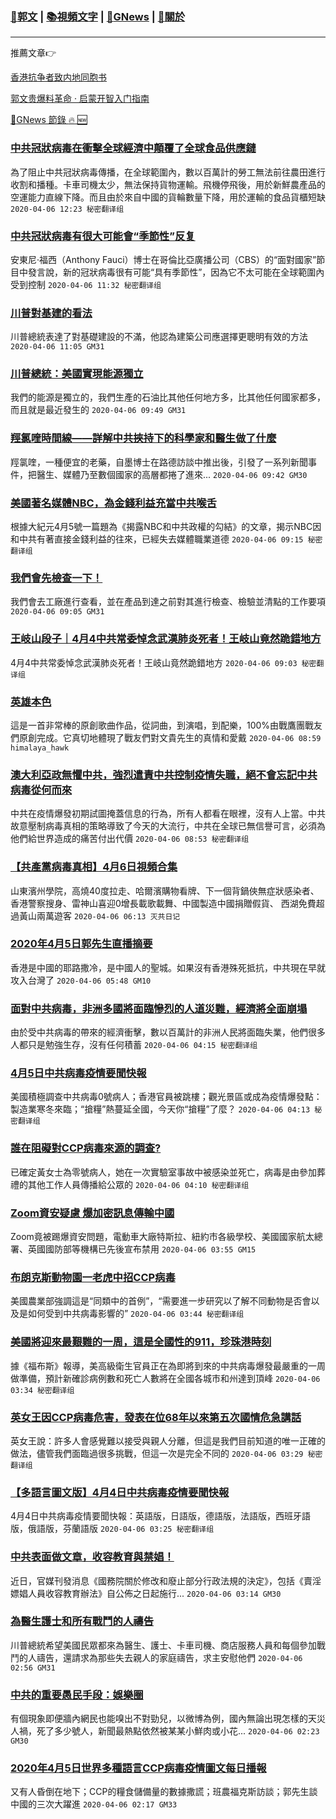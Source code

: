 ###  [:eagle:郭文](https://github.com/ourhimalayas/txt) | [:books:視頻文字](https://github.com/ourhimalayas/txt/blob/master/content/README.md) | [:newspaper:GNews](https://github.com/ourhimalayas/txt/blob/master/content/gnews/README.md) | [:pray:關於](https://github.com/ourhimalayas/home/tree/master/about)
---

推薦文章:point_right:

[香港抗争者致内地同胞书](https://github.com/ourhimalayas/news/blob/master/2019/08/a_letter_from_the_hong_kong_people.md)

[郭文贵爆料革命 · 启蒙开智入门指南](https://github.com/ourhimalayas/txt/issues/1)

[:newspaper:GNews 節錄 :fire: :new:](https://github.com/ourhimalayas/txt/blob/master/content/gnews/README.md) 



### [中共冠狀病毒在衝擊全球經濟中顛覆了全球食品供應鏈](/content/gnews/1/README.md)

為了阻止中共冠狀病毒傳播，在全球範圍內，數以百萬計的勞工無法前往農田進行收割和播種。卡車司機太少，無法保持貨物運輸。飛機停飛後，用於新鮮農產品的空運能力直線下降。而且由於來自中國的貨輪數量下降，用於運輸的食品貨櫃短缺  `2020-04-06 12:23 秘密翻译组`

### [中共冠狀病毒有很大可能會“季節性”反复](/content/gnews/2/README.md)

安東尼·福西（Anthony Fauci）博士在哥倫比亞廣播公司（CBS）的“面對國家”節目中發言說，新的冠狀病毒很有可能“具有季節性”，因為它不太可能在全球範圍內受到控制  `2020-04-06 11:32 秘密翻译组`

### [川普對基建的看法](/content/gnews/3/README.md)

川普總統表達了對基礎建設的不滿，他認為建築公司應選擇更聰明有效的方法  `2020-04-06 11:05 GM31`

### [川普總統：美國實現能源獨立](/content/gnews/4/README.md)

我們的能源是獨立的，我們生產的石油比其他任何地方多，比其他任何國家都多，而且就是最近發生的  `2020-04-06 09:49 GM31`

### [羥氯喹時間線——詳解中共挾持下的科學家和醫生做了什麼](/content/gnews/5/README.md)

羥氯喹，一種便宜的老藥，自墨博士在路德訪談中推出後，引發了一系列新聞事件，把醫生、媒體乃至數個國家的高層都捲了進來...  `2020-04-06 09:42 GM30`

### [美國著名媒體NBC，為金錢利益充當中共喉舌](/content/gnews/6/README.md)

根據大紀元4月5號一篇題為《揭露NBC和中共政權的勾結》的文章，揭示NBC因和中共有著直接金錢利益的往來，已經失去媒體職業道德  `2020-04-06 09:15 秘密翻译组`

### [我們會先檢查一下！](/content/gnews/7/README.md)

我們會去工廠進行查看，並在產品到達之前對其進行檢查、檢驗並清點的工作要項  `2020-04-06 09:05 GM31`

### [王岐山段子｜4月4中共常委悼念武漢肺炎死者！王岐山竟然跪錯地方](/content/gnews/8/README.md)

4月4中共常委悼念武漢肺炎死者！王岐山竟然跪錯地方  `2020-04-06 09:03 秘密翻译组`

### [英雄本色](/content/gnews/9/README.md)

這是一首非常棒的原創歌曲作品，從詞曲，到演唱，到配樂，100%由戰鷹團戰友們原創完成。它真切地體現了戰友們對文貴先生的真情和愛戴  `2020-04-06 08:59 himalaya_hawk`

### [澳大利亞政無懼中共，強烈遣責中共控制疫情失職，絕不會忘記中共病毒從何而來](/content/gnews/10/README.md)

中共在疫情爆發初期試圖掩蓋信息的行為，所有人都看在眼裡，沒有人上當。中共故意壓制病毒真相的策略導致了今天的大流行，中共在全球已無信譽可言，必須為他們給世界造成的痛苦付出代價  `2020-04-06 08:53 秘密翻译组`

### [【共產黨病毒真相】4月6日視頻合集](/content/gnews/11/README.md)

山東濱州學院，高燒40度拉走、哈爾濱購物看牌、下一個背鍋俠無症狀感染者、香港警察搜身、雷神山喜迎0增長載歌載舞、中國製造中國捐贈假貨、 西湖免費超過黃山兩萬遊客  `2020-04-06 06:13 灭共日记`

### [2020年4月5日郭先生直播摘要](/content/gnews/12/README.md)

香港是中國的耶路撒冷，是中國人的聖城。如果沒有香港殊死抵抗，中共現在早就攻入台灣了  `2020-04-06 05:48 GM10`

### [面對中共病毒，非洲多國將面臨慘烈的人道災難，經濟將全面崩塌](/content/gnews/13/README.md)

由於受中共病毒的帶來的經濟衝擊，數以百萬計的非洲人民將面臨失業，他們很多人都只是勉強生存，沒有任何積蓄  `2020-04-06 04:15 秘密翻译组`

### [4月5日中共病毒疫情要聞快報](/content/gnews/14/README.md)

美國積極調查中共病毒0號病人；香港官員被跳樓；觀光景區或成為疫情爆發點：製造業寒冬來臨；“搶糧”熱蔓延全國，今天你“搶糧”了麼？  `2020-04-06 04:13 秘密翻译组`

### [誰在阻礙對CCP病毒來源的調查?](/content/gnews/15/README.md)

已確定黃女士為零號病人，她在一次實驗室事故中被感染並死亡，病毒是由參加葬禮的其他工作人員傳播給公眾的  `2020-04-06 04:10 秘密翻译组`

### [Zoom資安疑慮 爆加密訊​息傳輸中國](/content/gnews/16/README.md)

Zoom竟被踢爆資安問題，電動車大廠特斯拉、紐約市各級學校、美國國家航太總署、英國國防部等機構已先後宣布禁用  `2020-04-06 03:55 GM15`

### [布朗克斯動物園一老虎中招CCP病毒](/content/gnews/17/README.md)

美國農業部強調這是“同類中的首例”，“需要進一步研究以了解不同動物是否會以及是如何受到中共病毒影響的”  `2020-04-06 03:44 秘密翻译组`

### [美國將迎來最艱難的一周，這是全國性的911，珍珠港時刻](/content/gnews/18/README.md)

據《福布斯》報導，美高級衛生官員正在為即將到來的中共病毒爆發最嚴重的一周做準備，預計新確診病例數和死亡人數將在全國各城市和州達到頂峰  `2020-04-06 03:34 秘密翻译组`

### [英女王因CCP病毒危害，發表在位68年以來第五次國情危急講話](/content/gnews/19/README.md)

英女王說：許多人會感覺難以接受與親人分離，但這是我們目前知道的唯一正確的做法，儘管我們面臨過很多挑戰，但這一次是完全不同的  `2020-04-06 03:29 秘密翻译组`

### [【多語言圖文版】4月4日中共病毒疫情要聞快報](/content/gnews/20/README.md)

4月4日中共病毒疫情要聞快報：英語版，日語版，德語版，法語版，西班牙語版，俄語版，芬蘭語版  `2020-04-06 03:25 秘密翻译组`

### [中共表面做文章，收容教育與禁娼！](/content/gnews/21/README.md)

近日，官媒刊發消息《國務院關於修改和廢止部分行政法規的決定》，包括《賣淫嫖娼人員收容教育辦法》自公佈之日起施行...  `2020-04-06 03:14 GM30`

### [為醫生護士和所有戰鬥的人禱告](/content/gnews/22/README.md)

川普總統希望美國民眾都來為醫生、護士、卡車司機、商店服務人員和每個參加戰鬥的人禱告，還請求為那些失去親人的家庭禱告，求主安慰他們  `2020-04-06 02:56 GM31`

### [中共的重要愚民手段：娛樂圈](/content/gnews/23/README.md)

有個現象即便牆內網民也能嗅出不對勁兒，以微博為例，國內無論出現怎樣的天災人禍，死了多少號人，新聞最熱點依然被某某小鮮肉或小花...  `2020-04-06 02:23 GM30`

### [2020年4月5日世界多種語言CCP病毒疫情圖文每日播報](/content/gnews/24/README.md)

又有人昏倒在地下；CCP的糧食儲備量的數據撒謊；班農福克斯訪談；郭先生談中國的三次大躍進  `2020-04-06 02:17 GM33`

